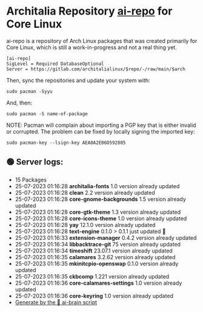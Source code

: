 # Architalia Repository [ai-repo](https://gitlab.com/architalialinux/ai-repo) for Core Linux

ai-repo is a repository of Arch Linux packages that was created primarily for Core Linux, which is still a work-in-progress and not a real thing yet.

```
[ai-repo]
SigLevel = Required DatabaseOptional
Server = https://gitlab.com/architalialinux/$repo/-/raw/main/$arch 
```

Then, sync the repositories and update your system with:

```
sudo pacman -Syyu
```

And, then:

```
sudo pacman -S name-of-package
```

NOTE: Pacman will complain about importing a PGP key that is either invalid or corrupted.  The problem can be fixed by locally signing the imported key:

```
sudo pacman-key --lsign-key AEA0A2E06D592805
```



## 🟢 Server logs:
- 15 Packages
- 25-07-2023 01:16:28 **architalia-fonts** 1.0 version already updated
- 25-07-2023 01:16:28 **clean** 2.2 version already updated
- 25-07-2023 01:16:28 **core-gnome-backgrounds** 1.5 version already updated
- 25-07-2023 01:16:28 **core-gtk-theme** 1.3 version already updated
- 25-07-2023 01:16:28 **core-icons-theme** 1.0 version already updated
- 25-07-2023 01:16:28 **yay** 12.1.0 version already updated
- 25-07-2023 01:16:28 **text-engine** 0.1.0 > 0.1.1 just updated 🔹
- 25-07-2023 01:16:33 **extension-manager** 0.4.2 version already updated
- 25-07-2023 01:16:34 **libbacktrace-git** 75 version already updated
- 25-07-2023 01:16:34 **timeshift** 23.07.1 version already updated
- 25-07-2023 01:16:35 **calamares** 3.2.62 version already updated
- 25-07-2023 01:16:35 **mkinitcpio-openswap** 0.1.0 version already updated
- 25-07-2023 01:16:35 **ckbcomp** 1.221 version already updated
- 25-07-2023 01:16:36 **core-calamares-settings** 1.0 version already updated
- 25-07-2023 01:16:36 **core-keyring** 1.0 version already updated
 - [Generate by the 🤖 ai-brain script](https://gitlab.com/architalialinux/ai-repo/-/blob/main/ai-brain)

